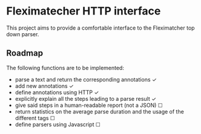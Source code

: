 Fleximatecher HTTP interface
============================

This project aims to provide a comfortable interface to the Fleximatcher top down parser.

Roadmap
-------

The following functions are to be implemented:

* parse a text and return the corresponding annotations ✓
* add new annotations ✓
* define annotations using HTTP ✓
* explicitly explain all the steps leading to a parse result ✓
* give said steps in a human-readable report (not a JSON) ☐
* return statistics on the average parse duration and the usage of the different tags ☐
* define parsers using Javascript ☐